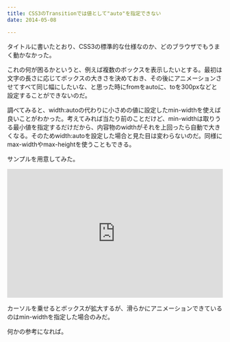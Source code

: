 ```yaml
---
title: CSS3のTransitionでは値として"auto"を指定できない
date: 2014-05-08

---
```


タイトルに書いたとおり、CSS3の標準的な仕様なのか、どのブラウザでもうまく動かなかった。

これの何が困るかというと、例えば複数のボックスを表示したいとする。最初は文字の長さに応じてボックスの大きさを決めておき、その後にアニメーションさせてすべて同じ幅にしたいな、と思った時にfromをautoに、toを300pxなどと設定することができないのだ。

調べてみると、width:autoの代わりに小さめの値に設定したmin-widthを使えば良いことがわかった。考えてみれば当たり前のことだけど、min-widthは取りうる最小値を指定するだけだから、内容物のwidthがそれを上回ったら自動で大きくなる。そのためwidth:autoを設定した場合と見た目は変わらないのだ。同様にmax-widthやmax-heightを使うこともできる。

サンプルを用意してみた。

<iframe width="100%" height="300" src="http://jsfiddle.net/uLyPE/1/embedded/result,html,css" frameborder="0"></iframe>

カーソルを乗せるとボックスが拡大するが、滑らかにアニメーションできているのはmin-widthを指定した場合のみだ。

何かの参考になれば。

